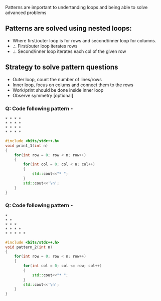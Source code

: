 Patterns are important to undertanding loops and being able to solve advanced problems
## Patterns are solved using nested loops: 
- Where first/outer loop is for rows and second/inner loop for columns.
- .:. First/outer loop iterates rows
- .:. Second/inner loop iterates each col of the given row

## Strategy to solve pattern questions
- Outer loop, count the number of lines/rows
- Inner loop, focus on colums and connect them to the rows
- Work/print should be done inside inner loop
- Observe symmetry [optional]

### Q: Code following pattern -
```
* * * *
* * * *
* * * *
* * * *
```
```c++
#include <bits/stdc++.h>
void print_1(int n)
{
    for(int row = 0; row < n; row++)
    {
        for(int col = 0; col < n; col++)
        {
            std::cout<<"* ";
        }
        std::cout<<'\n';
    }
}
```
### Q: Code following pattern -
```
*
* *
* * *
* * * *
* * * * *
```
```c++
#include <bits/stdc++.h>
void pattern_2(int n)
{
    for(int row = 0; row < n; row++)
    {
        for(int col = 0; col <= row; col++)
        {
            std::cout<<"* ";
        }
        std::cout<<'\n';
    }
}
```
